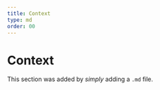 ```yaml
---
title: Context
type: md
order: 00
---
```


# Context
This section was added by *simply* adding a `.md` file.